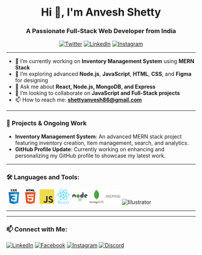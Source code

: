 <h1 align="center">Hi 👋, I'm Anvesh Shetty</h1>
<h3 align="center">A Passionate Full-Stack Web Developer from India</h3>

<p align="center">
  <a href="https://twitter.com/" target="blank"><img src="https://img.shields.io/twitter/follow/?logo=twitter&style=for-the-badge" alt="Twitter" /></a>
  <a href="https://linkedin.com/in/anvesh-a-shetty-716b05251" target="blank"><img src="https://img.shields.io/badge/LinkedIn-Anvesh%20Shetty-blue?style=for-the-badge&logo=linkedin" alt="LinkedIn" /></a>
  <a href="https://instagram.com/anveshshettyy" target="blank"><img src="https://img.shields.io/badge/Instagram-AnveshShettyy-purple?style=for-the-badge&logo=instagram" alt="Instagram" /></a>
</p>

---

- 🔭 I’m currently working on **Inventory Management System** using **MERN Stack**
- 🌱 I’m exploring advanced **Node.js**, **JavaScript**, **HTML**, **CSS**, and **Figma** for designing
- 💬 Ask me about **React, Node.js, MongoDB, and Express**
- 🤝 I’m looking to collaborate on **JavaScript and Full-Stack projects**
- 📫 How to reach me: **shettyanvesh86@gmail.com**

---

### 🚀 Projects & Ongoing Work
- **Inventory Management System**: An advanced MERN stack project featuring inventory creation, item management, search, and analytics.
- **GitHub Profile Update**: Currently working on enhancing and personalizing my GitHub profile to showcase my latest work.

---

### 🛠️ Languages and Tools:
<p>
  <img src="https://raw.githubusercontent.com/devicons/devicon/master/icons/css3/css3-original-wordmark.svg" alt="CSS3" width="40" height="40"/> 
  <img src="https://raw.githubusercontent.com/devicons/devicon/master/icons/html5/html5-original-wordmark.svg" alt="HTML5" width="40" height="40"/>
  <img src="https://raw.githubusercontent.com/devicons/devicon/master/icons/javascript/javascript-original.svg" alt="JavaScript" width="40" height="40"/>
  <img src="https://raw.githubusercontent.com/devicons/devicon/master/icons/react/react-original-wordmark.svg" alt="React" width="40" height="40"/>
  <img src="https://raw.githubusercontent.com/devicons/devicon/master/icons/nodejs/nodejs-original-wordmark.svg" alt="Node.js" width="40" height="40"/>
  <img src="https://raw.githubusercontent.com/devicons/devicon/master/icons/mongodb/mongodb-original-wordmark.svg" alt="MongoDB" width="40" height="40"/>
  <img src="https://raw.githubusercontent.com/devicons/devicon/master/icons/express/express-original-wordmark.svg" alt="Express" width="40" height="40"/>
  <img src="https://www.vectorlogo.zone/logos/adobe_illustrator/adobe_illustrator-icon.svg" alt="Illustrator" width="40" height="40"/>
</p>

---

---

### 📫 Connect with Me:
<p align="left">
  <a href="https://linkedin.com/in/anvesh-a-shetty-716b05251" target="blank"><img align="center" src="https://raw.githubusercontent.com/rahuldkjain/github-profile-readme-generator/master/src/images/icons/Social/linked-in-alt.svg" alt="LinkedIn" height="30" width="40" /></a>
  <a href="https://fb.com/anvesh shetty" target="blank"><img align="center" src="https://raw.githubusercontent.com/rahuldkjain/github-profile-readme-generator/master/src/images/icons/Social/facebook.svg" alt="Facebook" height="30" width="40" /></a>
  <a href="https://instagram.com/anveshshettyy" target="blank"><img align="center" src="https://raw.githubusercontent.com/rahuldkjain/github-profile-readme-generator/master/src/images/icons/Social/instagram.svg" alt="Instagram" height="30" width="40" /></a>
  <a href="https://discordapp.com/users/760461254774489159" target="blank"><img align="center" src="https://raw.githubusercontent.com/rahuldkjain/github-profile-readme-generator/master/src/images/icons/Social/discord.svg" alt="Discord" height="30" width="40" /></a>
</p>
